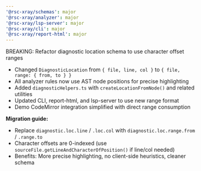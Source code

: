 ```yaml
---
'@rsc-xray/schemas': major
'@rsc-xray/analyzer': major
'@rsc-xray/lsp-server': major
'@rsc-xray/cli': major
'@rsc-xray/report-html': major
---
```


BREAKING: Refactor diagnostic location schema to use character offset ranges

- Changed `DiagnosticLocation` from `{ file, line, col }` to `{ file, range: { from, to } }`
- All analyzer rules now use AST node positions for precise highlighting
- Added `diagnosticHelpers.ts` with `createLocationFromNode()` and related utilities
- Updated CLI, report-html, and lsp-server to use new range format
- Demo CodeMirror integration simplified with direct range consumption

**Migration guide:**

- Replace `diagnostic.loc.line` / `.loc.col` with `diagnostic.loc.range.from` / `.range.to`
- Character offsets are 0-indexed (use `sourceFile.getLineAndCharacterOfPosition()` if line/col needed)
- Benefits: More precise highlighting, no client-side heuristics, cleaner schema
